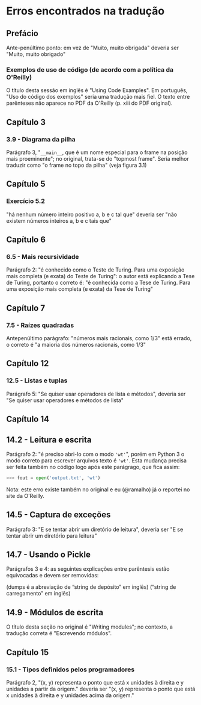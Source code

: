 # Erros encontrados na tradução

## Prefácio

Ante-penúltimo ponto: em vez de "Muito, muito obrigada" deveria ser "Muito, muito obrigado"

### Exemplos de uso de código (de acordo com a política da O'Reilly)

O título desta sessão em inglês é "Using Code Examples". Em português, "Uso do código dos exemplos" seria uma tradução mais fiel. O texto entre parênteses não aparece no PDF da O'Reilly (p. xiii do PDF original).

## Capítulo 3

### 3.9 - Diagrama da pilha

Parágrafo 3, "`__main__`, que é um nome especial para o frame na posição mais proeminente"; no original, trata-se do "topmost frame". Seria melhor traduzir como "o frame no topo da pilha" (veja figura 3.1)


## Capítulo 5

### Exercício 5.2

"há nenhum número inteiro positivo a, b e c tal que" deveria ser "não existem números inteiros a, b e c tais que"

## Capítulo 6

### 6.5 - Mais recursividade

Parágrafo 2: "é conhecido como o Teste de Turing. Para uma exposição mais completa (e exata) do Teste de Turing": o autor está explicando a Tese de Turing, portanto o correto é: "é conhecida como a Tese de Turing. Para uma exposição mais completa (e exata) da Tese de Turing"

## Capítulo 7

### 7.5 - Raízes quadradas

Antepenúltimo parágrafo: "números mais racionais, como 1/3" está errado, o correto é "a maioria dos números racionais, como 1/3"

## Capítulo 12

### 12.5 - Listas e tuplas

Parágrafo 5: "Se quiser usar operadores de lista e métodos", deveria ser "Se quiser usar operadores e métodos de lista"


## Capítulo 14

## 14.2 - Leitura e escrita

Parágrafo 2: "é preciso abri-lo com o modo `'wt'`", porém em Python 3 o modo correto para escrever arquivos texto é `'wt'`. Esta mudança precisa ser feita também no código logo após este parágrago, que fica assim:

```python
>>> fout = open('output.txt', 'wt')
```

Nota: este erro existe também no original e eu (@ramalho) já o reportei no site da O'Reilly.

## 14.5 - Captura de exceções

Parágrafo 3: "E se tentar abrir um diretório de leitura", deveria ser "E se tentar abrir um diretório para leitura"


## 14.7 - Usando o Pickle

Parágrafos 3 e 4: as seguintes explicações entre parêntesis estão equivocadas e devem ser removidas:

(dumps é a abreviação de “string de depósito” em inglês)
(“string de carregamento” em inglês)

## 14.9 - Módulos de escrita

O título desta seção no original é "Writing modules"; no contexto, a tradução correta é "Escrevendo módulos".


## Capítulo 15

### 15.1 - Tipos definidos pelos programadores

Parágrafo 2, "(x, y) representa o ponto que está x unidades à direita e y unidades a partir da origem." deveria ser "(x, y) representa o ponto que está x unidades à direita e y unidades acima da origem."
